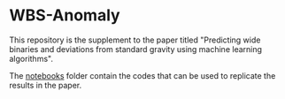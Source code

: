 # WBS-Anomaly

This repository is the supplement to the paper titled "Predicting wide binaries and deviations from standard gravity using machine learning algorithms". 

The [notebooks](notebooks) folder contain the codes that can be used to replicate the results in the paper. 

